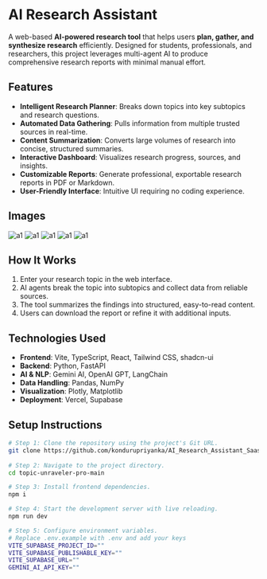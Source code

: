# AI Research Assistant

A web-based **AI-powered research tool** that helps users **plan, gather, and synthesize research** efficiently. Designed for students, professionals, and researchers, this project leverages multi-agent AI to produce comprehensive research reports with minimal manual effort.

## Features

- **Intelligent Research Planner**: Breaks down topics into key subtopics and research questions.
- **Automated Data Gathering**: Pulls information from multiple trusted sources in real-time.
- **Content Summarization**: Converts large volumes of research into concise, structured summaries.
- **Interactive Dashboard**: Visualizes research progress, sources, and insights.
- **Customizable Reports**: Generate professional, exportable research reports in PDF or Markdown.
- **User-Friendly Interface**: Intuitive UI requiring no coding experience.

## Images

![a1](a1.jpg) 
![a1](a2.jpg)
![a1](a3.jpg)
![a1](a4.jpg)
![a1](a5.jpg)


## How It Works

1. Enter your research topic in the web interface.  
2. AI agents break the topic into subtopics and collect data from reliable sources.  
3. The tool summarizes the findings into structured, easy-to-read content.  
4. Users can download the report or refine it with additional inputs.  

## Technologies Used

- **Frontend**: Vite, TypeScript, React, Tailwind CSS, shadcn-ui  
- **Backend**: Python, FastAPI  
- **AI & NLP**: Gemini AI, OpenAI GPT, LangChain  
- **Data Handling**: Pandas, NumPy  
- **Visualization**: Plotly, Matplotlib  
- **Deployment**: Vercel, Supabase  

## Setup Instructions

```bash
# Step 1: Clone the repository using the project's Git URL.
git clone https://github.com/kondurupriyanka/AI_Research_Assistant_Saas.git
 
# Step 2: Navigate to the project directory.
cd topic-unraveler-pro-main

# Step 3: Install frontend dependencies.
npm i

# Step 4: Start the development server with live reloading.
npm run dev

# Step 5: Configure environment variables.
# Replace .env.example with .env and add your keys
VITE_SUPABASE_PROJECT_ID=""
VITE_SUPABASE_PUBLISHABLE_KEY=""
VITE_SUPABASE_URL=""
GEMINI_AI_API_KEY=""
